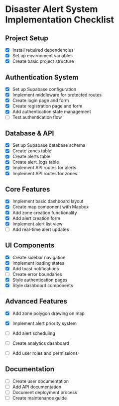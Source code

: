 # Disaster Alert System Implementation Checklist

## Project Setup
- [x] Install required dependencies
- [x] Set up environment variables
- [x] Create basic project structure

## Authentication System
- [x] Set up Supabase configuration
- [x] Implement middleware for protected routes
- [x] Create login page and form
- [x] Create registration page and form
- [x] Add authentication state management
- [ ] Test authentication flow

## Database & API
- [x] Set up Supabase database schema
- [x] Create zones table
- [x] Create alerts table
- [x] Create alert_logs table
- [x] Implement API routes for alerts
- [x] Implement API routes for zones

## Core Features
- [x] Implement basic dashboard layout
- [x] Create map component with Mapbox
- [x] Add zone creation functionality
- [x] Add alert creation form
- [x] Implement alert list view
- [ ] Add real-time alert updates

## UI Components
- [x] Create sidebar navigation
- [x] Implement loading states
- [x] Add toast notifications
- [ ] Create error boundaries
- [x] Style authentication pages
- [x] Style dashboard components

## Advanced Features
- [x] Add zone polygon drawing on map
- [x] Implement alert priority system
- [ ] Add alert scheduling
- [ ] Create analytics dashboard
- [ ] Add user roles and permissions


## Documentation
- [ ] Create user documentation
- [ ] Add API documentation
- [ ] Document deployment process
- [ ] Create maintenance guide 